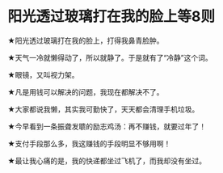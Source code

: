 # 阳光透过玻璃打在我的脸上等8则

★阳光透过玻璃打在我的脸上，打得我鼻青脸肿。 

★天气一冷就懒得动了，所以就静了。于是就有了“冷静”这个词。 

★眼镜，又叫视力架。 

★凡是用钱可以解决的问题，我现在都解决不了。 

★大家都说我懒，其实我可勤快了，天天都会清理手机垃圾。 

★今早看到一条振聋发聩的励志鸡汤：再不赚钱，就要过年了！ 

★支付手段那么多，我这赚钱的手段明显不够用啊！ 

★最让我心痛的是，我的快递都坐过飞机了，而我却没有坐过。